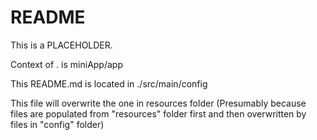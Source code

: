 # README

This is a PLACEHOLDER.

Context of . is miniApp/app

This README.md is located in ./src/main/config

This file will overwrite the one in resources folder
(Presumably because files are populated from "resources" folder first
and then overwritten by files in "config" folder)